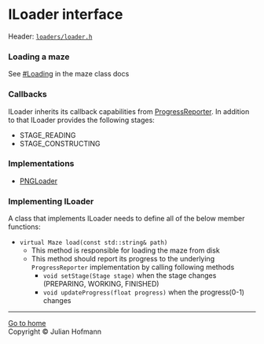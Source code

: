 # ILoader interface

Header: [`loaders/loader.h`](../../src/loaders/loader.h)

### Loading a maze
See [#Loading](../Maze.md#loading) in the maze class docs

### Callbacks
ILoader inherits its callback capabilities from [ProgressReporter](../ProgressReporter.md).
In addition to that ILoader provides the following stages:
- STAGE_READING
- STAGE_CONSTRUCTING

### Implementations
- [PNGLoader](PNGLoader.md)

### Implementing ILoader
A class that implements ILoader needs to define all of the below member functions:
- `virtual Maze load(const std::string& path)`
    - This method is responsible for loading the maze from disk
    - This method should report its progress to the underlying `ProgressReporter` implementation by calling following methods
        - `void setStage(Stage stage)` when the stage changes (PREPARING, WORKING, FINISHED)
        - `void updateProgress(float progress)` when the progress(0-1) changes

---
[Go to home](../Home.md)\
Copyright © Julian Hofmann
